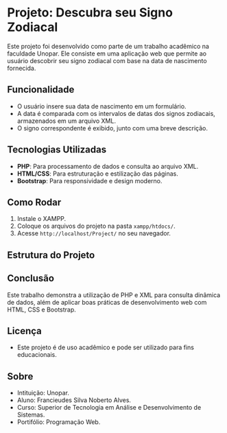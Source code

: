 # Projeto: Descubra seu Signo Zodiacal

Este projeto foi desenvolvido como parte de um trabalho acadêmico na faculdade Unopar. Ele consiste em uma aplicação web que permite ao usuário descobrir seu signo zodiacal com base na data de nascimento fornecida.

## Funcionalidade

- O usuário insere sua data de nascimento em um formulário.
- A data é comparada com os intervalos de datas dos signos zodiacais, armazenados em um arquivo XML.
- O signo correspondente é exibido, junto com uma breve descrição.

## Tecnologias Utilizadas

- **PHP**: Para processamento de dados e consulta ao arquivo XML.
- **HTML/CSS**: Para estruturação e estilização das páginas.
- **Bootstrap**: Para responsividade e design moderno.

## Como Rodar

1. Instale o XAMPP.
2. Coloque os arquivos do projeto na pasta `xampp/htdocs/`.
3. Acesse `http://localhost/Project/` no seu navegador.

## Estrutura do Projeto


## Conclusão

Este trabalho demonstra a utilização de PHP e XML para consulta dinâmica de dados, além de aplicar boas práticas de desenvolvimento web com HTML, CSS e Bootstrap.

## Licença

- Este projeto é de uso acadêmico e pode ser utilizado para fins educacionais.

## Sobre

- Intituição: Unopar.
- Aluno: Francieudes Silva Noberto Alves.
- Curso: Superior de Tecnologia em Análise e Desenvolvimento de Sistemas.
- Portifólio: Programação Web.

